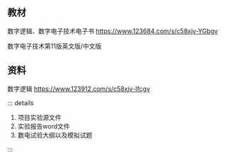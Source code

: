 ## 教材

数字逻辑、数字电子技术电子书 https://www.123684.com/s/c58xjv-YGbgv

数字电子技术第11版英文版/中文版

## 资料

数字逻辑 https://www.123912.com/s/c58xjv-Ifcgv

::: details

1. 项目实验源文件
2. 实验报告word文件
3. 数电试验大纲以及模拟试题

:::
